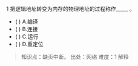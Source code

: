 1
把逻辑地址转变为内存的物理地址的过程称作_____ 。
- ( ) A.编译 
- ( ) B.连接 
- ( ) C.运行 
- ( ) D.重定位

> 知识点：缺页中断。
> 出处：网络
> 难度：1
> 解释
